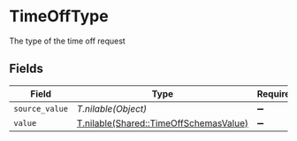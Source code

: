 # TimeOffType

The type of the time off request


## Fields

| Field                                                                                | Type                                                                                 | Required                                                                             | Description                                                                          |
| ------------------------------------------------------------------------------------ | ------------------------------------------------------------------------------------ | ------------------------------------------------------------------------------------ | ------------------------------------------------------------------------------------ |
| `source_value`                                                                       | *T.nilable(Object)*                                                                  | :heavy_minus_sign:                                                                   | N/A                                                                                  |
| `value`                                                                              | [T.nilable(Shared::TimeOffSchemasValue)](../../models/shared/timeoffschemasvalue.md) | :heavy_minus_sign:                                                                   | N/A                                                                                  |